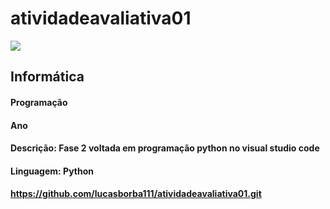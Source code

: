 # atividadeavaliativa01
<img src = "https://www1.satc.edu.br/portais/alunos/assets/img/logoSatc.png">
<h2>Informática</h2>
<h4>Programação</h4>
<h4>Ano</h4>
<h4>Descrição: Fase 2 voltada em programação python no visual studio code</h4>
<h4>Linguagem: Python</h4>
<a href="https://github.com/lucasborba111/atividadeavaliativa01.git"><h4>https://github.com/lucasborba111/atividadeavaliativa01.git</h4>

